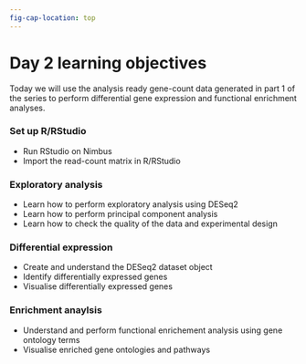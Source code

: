 ```yaml
---
fig-cap-location: top
---
```


# **Day 2 learning objectives**
Today we will use the analysis ready gene-count data generated in part 1 of the series to perform differential gene expression and functional enrichment analyses. 

### **Set up R/RStudio**
- Run RStudio on Nimbus
- Import the read-count matrix in R/RStudio

### **Exploratory analysis**
- Learn how to perform exploratory analysis using DESeq2 
- Learn how to perform principal component analysis
- Learn how to check the quality of the data and experimental design

### **Differential expression**
- Create and understand the DESeq2 dataset object
- Identify differentially expressed genes
- Visualise differentially expressed genes 

### **Enrichment anaylsis**
- Understand and perform functional enrichement analysis using gene ontology terms 
- Visualise enriched gene ontologies and pathways

